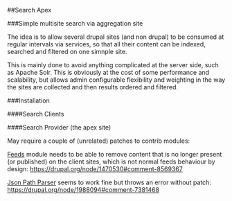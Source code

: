 ##Search Apex

###Simple multisite search via aggregation site

The idea is to allow several drupal sites (and non drupal) to be consumed at regular intervals via services, so that all their content can be indexed, searched and filtered on one simnple site.

This is mainly done to avoid anything complicated at the server side, such as Apache Solr. This is obviously at the cost of some performance and scalability, but allows admin configurable flexibility and weighting in the way the sites are collected and then results ordered and filtered.


###Installation


####Search Clients

####Search Provider (the apex site)

May require a couple of (unrelated) patches to contrib modules:

[Feeds](https://drupal.org/project/feeds) module needs to be able to remove content that is no longer present (or published) on the client sites, which is not normal feeds behaviour by design:
https://drupal.org/node/1470530#comment-8569367

[Json Path Parser](https://drupal.org/project/feeds_jsonpath_parser) seems to work fine but throws an error without patch:
https://drupal.org/node/1988094#comment-7381468

